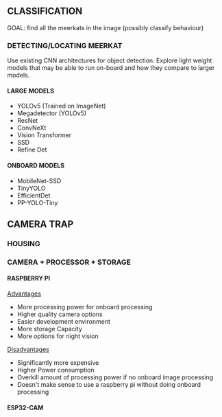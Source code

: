 ## CLASSIFICATION
GOAL: find all the meerkats in the image (possibly classify behaviour)
### DETECTING/LOCATING MEERKAT
Use existing CNN architectures for object detection. Explore light weight models that may be able to run on-board and how they compare to larger models.
#### LARGE MODELS
- YOLOv5 (Trained on ImageNet)
- Megadetector (YOLOv5)
- ResNet
- ConvNeXt
- Vision Transformer
- SSD
- Refine Det

#### ONBOARD MODELS
* MobileNet-SSD
* TinyYOLO
* EfficientDet
* PP-YOLO-Tiny

## CAMERA TRAP

### HOUSING

### CAMERA + PROCESSOR + STORAGE

#### RASPBERRY PI 

<u>Advantages</u>
* More processing power for onboard processing
* Higher quality camera options
* Easier development environment
* More storage Capacity
* More options for night vision

<u>Disadvantages</u>
* Significantly more expensive
* Higher Power consumption
* Overkill amount of processing power if no onboard image processing
* Doesn't make sense to use a raspberry pi without doing onboard processing 
#### ESP32-CAM
